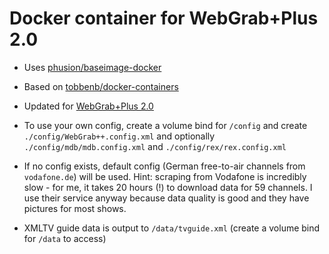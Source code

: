 Docker container for WebGrab+Plus 2.0
=====================================

-   Uses [phusion/baseimage-docker](https://github.com/phusion/baseimage-docker)

-   Based on [tobbenb/docker-containers](https://github.com/tobbenb/docker-containers)

-   Updated for [WebGrab+Plus 2.0](http://www.webgrabplus.com/)

-   To use your own config, create a volume bind for `/config` and create `./config/WebGrab++.config.xml` and optionally `./config/mdb/mdb.config.xml` and `./config/rex/rex.config.xml`

-   If no config exists, default config (German free-to-air channels from  `vodafone.de`) will be used. Hint: scraping from Vodafone is incredibly slow - for me, it takes 20 hours (!) to download data for 59 channels. I use their service anyway because data quality is good and they have pictures for most shows.

-   XMLTV guide data is output to `/data/tvguide.xml` (create a volume bind for  `/data` to access)
